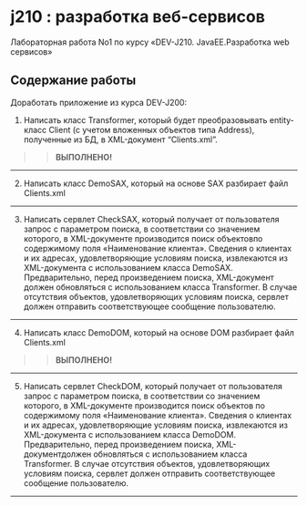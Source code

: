 # j210 : разработка веб-сервисов
Лабораторная работа No1 по курсу «DEV-J210. JavaEE.Разработка web сервисов»

## Содержание работы
Доработать приложение из курса DEV-J200:
1. Написать класс Transformer, который будет преобразовывать entity-класс Client (с учетом вложенных объектов типа Address), полученные из БД, в XML-документ “Clients.xml”.
>><b>ВЫПОЛНЕНО!</b>
---

2. Написать класс DemoSAX, который на основе SAX разбирает файл Clients.xml
---

3. Написать сервлет CheckSAX, который получает от пользователя запрос с параметром поиска, в соответствии со значением которого, в XML-документе производится поиск объектовпо содержимому поля «Наименование клиента». Сведения о клиентах и их адресах, удовлетворяющие условиям поиска, извлекаются из XML-документа с использованием класса DemoSAX. Предварительно, перед произведением поиска, XML-документ должен обновляться с использованием класса Transformer. В случае отсутствия объектов, удовлетворяющих условиям поиска, сервлет должен отправить соответствующее сообщение пользователю.
---

4. Написать класс DemoDOM, который на основе DOM разбирает файл Clients.xml
>><b>ВЫПОЛНЕНО!</b>
---

5. Написать сервлет CheckDOM, который получает от пользователя запрос с параметром поиска, в соответствии со значением которого, в XML-документе производится поиск объектов по содержимому поля «Наименование клиента».
Сведения о клиентах и их адресах, удовлетворяющие условиям поиска, извлекаются из XML-документа с использованием класса DemoDOM. Предварительно, перед произведением поиска, XML-документдолжен обновляться с использованием класса Transformer. В случае отсутствия объектов, удовлетворяющих условиям поиска, сервлет должен отправить соответствующее сообщение пользователю.
---